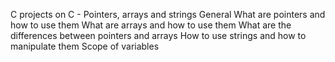 C projects on C - Pointers, arrays and strings
General
What are pointers and how to use them
What are arrays and how to use them
What are the differences between pointers and arrays
How to use strings and how to manipulate them
Scope of variables
